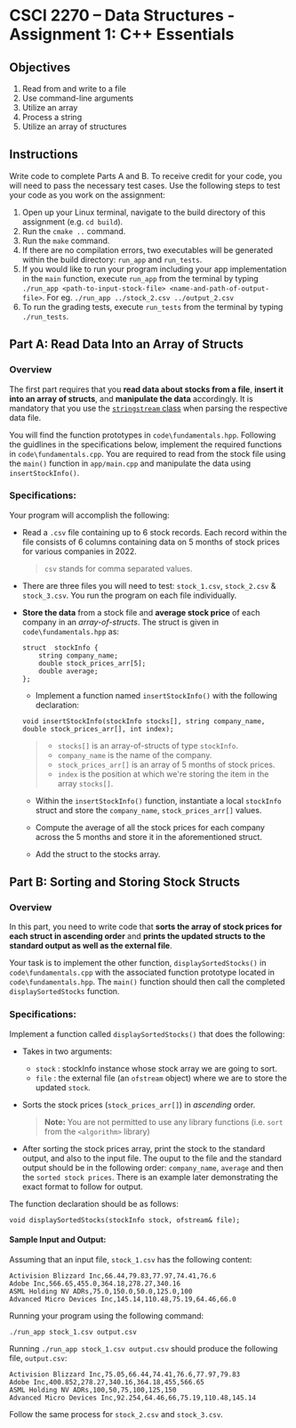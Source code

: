 # CSCI 2270 – Data Structures - Assignment 1: C++ Essentials

## Objectives

1. Read from and write to a file
2. Use command-line arguments
3. Utilize an array
4. Process a string
5. Utilize an array of structures

## Instructions

Write code to complete Parts A and B. To receive credit for your code, you will need to pass the necessary test cases. Use the following steps to test your code as you work on the assignment:

1. Open up your Linux terminal, navigate to the build directory of this assignment (e.g. `cd build`).
2. Run the `cmake ..` command.
3. Run the `make` command.
4. If there are no compilation errors, two executables will be generated within the build directory: `run_app` and `run_tests`.
5. If you would like to run your program including your app implementation in the `main` function, execute `run_app` from the terminal by typing `./run_app <path-to-input-stock-file> <name-and-path-of-output-file>`. For eg. `./run_app ../stock_2.csv ../output_2.csv`
6. To run the grading tests, execute `run_tests` from the terminal by typing `./run_tests`.

## Part A: Read Data Into an Array of Structs

### Overview

The first part requires that you **read data about stocks from a file**, **insert it into an array of structs**, and **manipulate the data** accordingly. It is mandatory that you use the [`stringstream` class](https://cplusplus.com/reference/sstream/stringstream/stringstream/) when parsing the respective data file.

You will find the function prototypes in `code\fundamentals.hpp`. Following the guidlines in the specifications below, implement the required functions in `code\fundamentals.cpp`. You are required to read from the stock file using the `main()` function in `app/main.cpp` and manipulate the data using `insertStockInfo()`.

### Specifications:

Your program will accomplish the following:
-   Read a `.csv` file containing up to 6 stock records. Each record within the file consists of 6 columns containing data on 5 months of stock prices for various companies in 2022.
    > `csv` stands for comma separated values.
- There are three files you will need to test: `stock_1.csv`, `stock_2.csv` & `stock_3.csv`. You run the program on each file individually.
-   **Store the data** from a stock file and **average stock price** of each company in an _array-of-structs_. The struct is given in `code\fundamentals.hpp` as:
    ```
    struct  stockInfo {
    	string company_name;
    	double stock_prices_arr[5];
    	double average;
    };
    ```

    -   Implement a function named `insertStockInfo()` with the following declaration:

    ```
    void insertStockInfo(stockInfo stocks[], string company_name, double stock_prices_arr[], int index);
    ```

    > -   `stocks[]` is an array-of-structs of type `stockInfo`.
    > -   `company_name` is the name of the company.
    > -   `stock_prices_arr[]` is an array of 5 months of stock prices.
    > -   `index` is the position at which we're storing the item in the array `stocks[]`.

    -   Within the `insertStockInfo()` function, instantiate a local `stockInfo` struct and store the `company_name`, `stock_prices_arr[]` values.

    -   Compute the average of all the stock prices for each company across the 5 months and store it in the aforementioned struct.

    -   Add the struct to the stocks array.

## Part B:  Sorting and Storing Stock Structs

### Overview

In this part, you need to write code that **sorts the array of stock prices for each struct in ascending order** and **prints the updated structs to the standard output as well as the external file**.

Your task is to implement the other function, `displaySortedStocks()` in `code\fundamentals.cpp` with the associated function prototype located in `code\fundamentals.hpp`. The `main()` function should then call the completed `displaySortedStocks` function.

### Specifications:

Implement a function called `displaySortedStocks()` that does the following:

-   Takes in two arguments:
    -   `stock` : stockInfo instance whose stock array we are going to sort. 
    -   `file` : the external file (an `ofstream` object) where we are to store the updated `stock`.

-   Sorts the stock prices (`stock_prices_arr[]`) in _ascending_ order. 
    > **Note:** You are not permitted to use any library functions (i.e. `sort` from the `<algorithm>` library)
-   After sorting the stock prices array, print the stock to the standard output, and also to the input file. The ouput to the file and the standard output should be in the following order: `company_name`, `average` and then the `sorted stock prices`. There is an example later demonstrating the exact format to follow for output.

The function declaration should be as follows:

```
void displaySortedStocks(stockInfo stock, ofstream& file);
```


#### Sample Input and Output:
Assuming that an input file, `stock_1.csv` has the following content:
```
Activision Blizzard Inc,66.44,79.83,77.97,74.41,76.6
Adobe Inc,566.65,455.0,364.18,278.27,340.16
ASML Holding NV ADRs,75.0,150.0,50.0,125.0,100
Advanced Micro Devices Inc,145.14,110.48,75.19,64.46,66.0
```

Running your program using the following command:
```
./run_app stock_1.csv output.csv
```

Running `./run_app stock_1.csv output.csv` should produce the following file, `output.csv`:
```
Activision Blizzard Inc,75.05,66.44,74.41,76.6,77.97,79.83
Adobe Inc,400.852,278.27,340.16,364.18,455,566.65
ASML Holding NV ADRs,100,50,75,100,125,150
Advanced Micro Devices Inc,92.254,64.46,66,75.19,110.48,145.14
```

Follow the same process for `stock_2.csv` and `stock_3.csv`.
